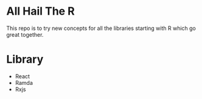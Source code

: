 # All Hail The R

This repo is to try new concepts for all the libraries starting with R which go great together.

# Library
- React
- Ramda
- Rxjs
